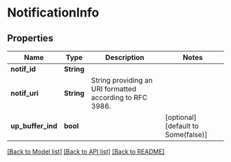 # NotificationInfo

## Properties
Name | Type | Description | Notes
------------ | ------------- | ------------- | -------------
**notif_id** | **String** |  | 
**notif_uri** | **String** | String providing an URI formatted according to RFC 3986. | 
**up_buffer_ind** | **bool** |  | [optional] [default to Some(false)]

[[Back to Model list]](../README.md#documentation-for-models) [[Back to API list]](../README.md#documentation-for-api-endpoints) [[Back to README]](../README.md)


